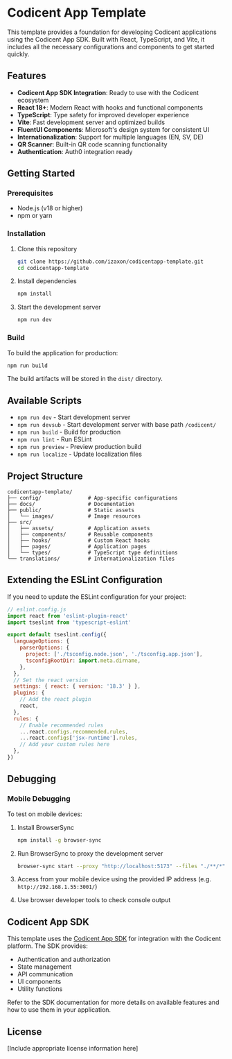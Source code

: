 # Codicent App Template

This template provides a foundation for developing Codicent applications using the Codicent App SDK. Built with React, TypeScript, and Vite, it includes all the necessary configurations and components to get started quickly.

## Features

- **Codicent App SDK Integration**: Ready to use with the Codicent ecosystem
- **React 18+**: Modern React with hooks and functional components
- **TypeScript**: Type safety for improved developer experience
- **Vite**: Fast development server and optimized builds
- **FluentUI Components**: Microsoft's design system for consistent UI
- **Internationalization**: Support for multiple languages (EN, SV, DE)
- **QR Scanner**: Built-in QR code scanning functionality
- **Authentication**: Auth0 integration ready

## Getting Started

### Prerequisites

- Node.js (v18 or higher)
- npm or yarn

### Installation

1. Clone this repository
   ```bash
   git clone https://github.com/izaxon/codicentapp-template.git
   cd codicentapp-template
   ```

2. Install dependencies
   ```bash
   npm install
   ```
   
3. Start the development server
   ```bash
   npm run dev
   ```

### Build

To build the application for production:

```bash
npm run build
```

The build artifacts will be stored in the `dist/` directory.

## Available Scripts

- `npm run dev` - Start development server
- `npm run devsub` - Start development server with base path `/codicent/`
- `npm run build` - Build for production
- `npm run lint` - Run ESLint
- `npm run preview` - Preview production build
- `npm run localize` - Update localization files

## Project Structure

```
codicentapp-template/
├── config/               # App-specific configurations
├── docs/                 # Documentation
├── public/               # Static assets
│   └── images/           # Image resources
├── src/
│   ├── assets/           # Application assets
│   ├── components/       # Reusable components
│   ├── hooks/            # Custom React hooks
│   ├── pages/            # Application pages
│   └── types/            # TypeScript type definitions
└── translations/         # Internationalization files
```

## Extending the ESLint Configuration

If you need to update the ESLint configuration for your project:

```js
// eslint.config.js
import react from 'eslint-plugin-react'
import tseslint from 'typescript-eslint'

export default tseslint.config({
  languageOptions: {
    parserOptions: {
      project: ['./tsconfig.node.json', './tsconfig.app.json'],
      tsconfigRootDir: import.meta.dirname,
    },
  },
  // Set the react version
  settings: { react: { version: '18.3' } },
  plugins: {
    // Add the react plugin
    react,
  },
  rules: {
    // Enable recommended rules
    ...react.configs.recommended.rules,
    ...react.configs['jsx-runtime'].rules,
    // Add your custom rules here
  },
})
```

## Debugging

### Mobile Debugging

To test on mobile devices:

1. Install BrowserSync
   ```bash
   npm install -g browser-sync
   ```

2. Run BrowserSync to proxy the development server
   ```bash
   browser-sync start --proxy "http://localhost:5173" --files "./**/*"
   ```

3. Access from your mobile device using the provided IP address (e.g. `http://192.168.1.55:3001/`)

4. Use browser developer tools to check console output

## Codicent App SDK

This template uses the [Codicent App SDK](https://github.com/izaxon/codicent-app-sdk) for integration with the Codicent platform. The SDK provides:

- Authentication and authorization
- State management
- API communication
- UI components
- Utility functions

Refer to the SDK documentation for more details on available features and how to use them in your application.

## License

[Include appropriate license information here]



